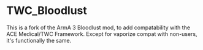 # TWC_Bloodlust 

This is a fork of the ArmA 3 Bloodlust mod, to add compatability with the ACE Medical/TWC Framework. Except for vaporize compat with non-users, it's functionally the same.